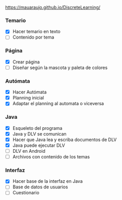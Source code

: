 

https://mauaraujo.github.io/DiscreteLearning/

### Temario
  - [x] Hacer temario en texto
  - [ ] Contenido por tema

### Página
  - [x] Crear página
  - [ ] Diseñar según la mascota y paleta de colores
  
### Autómata
- [x] Hacer Autómata
- [x] Planning inicial
- [x] Adaptar el planning al automata o viceversa

### Java
  - [x] Esqueleto del programa
  - [x] Java y DLV se comunican
  - [x] Hacer que Java lea y escriba documentos de DLV
  - [x] Java puede ejecutar DLV
  - [ ] DLV en Android
  - [ ] Archivos con contenido de los temas
  
  ### Interfaz
  - [x] Hacer base de la interfaz en Java
  - [ ] Base de datos de usuarios
  - [ ] Cuestionario
